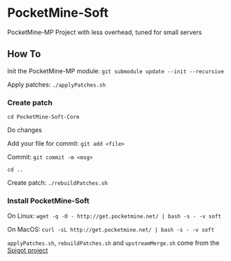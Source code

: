 # PocketMine-Soft

PocketMine-MP Project with less overhead, tuned for small servers

## How To

Init the PocketMine-MP module: `git submodule update --init --recursive`

Apply patches: `./applyPatches.sh`

### Create patch ###

`cd PocketMine-Soft-Core`

Do changes

Add your file for commit: `git add <file>`

Commit: `git commit -m <msg>`

`cd ..`

Create patch: `./rebuildPatches.sh`

### Install PocketMine-Soft ###

On Linux: `wget -q -O - http://get.pocketmine.net/ | bash -s - -v soft`

On MacOS: `curl -sL http://get.pocketmine.net/ | bash -s - -v soft`



`applyPatches.sh`, `rebuildPatches.sh` and `upstreamMerge.sh` come from the [Spigot project](https://github.com/SpigotMC/Spigot)
